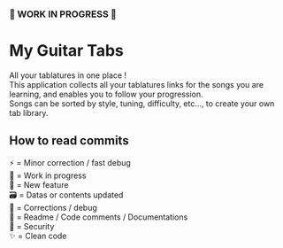 ### 🚧 WORK IN PROGRESS 🚧

# My Guitar Tabs 

All your tablatures in one place !  
This application collects all your tablatures links for the songs you are learning, and enables you to follow your progression.  
Songs can be sorted by style, tuning, difficulty, etc..., to create your own tab library.  


## How to read commits

:zap: = Minor correction / fast debug \
:construction: = Work in progress \
:tada: = New feature \
:card_file_box: = Datas or contents updated \
:hammer: = Corrections / debug \
:memo: = Readme / Code comments / Documentations \
:rotating_light: = Security \
:sparkles: = Clean code

